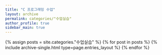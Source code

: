 ```yaml
---
title: "C 프로그래밍 수업"
layout: archive
permalink: categories/"수업실습"
author_profile: true
sidebar_main: true
---
```



{% assign posts = site.categories."수업실습" %}
{% for post in posts %} {% include archive-single.html type=page.entries_layout %} {% endfor %}
